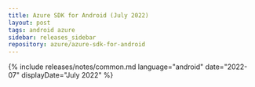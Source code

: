 ```yaml
---
title: Azure SDK for Android (July 2022)
layout: post
tags: android azure
sidebar: releases_sidebar
repository: azure/azure-sdk-for-android
---
```

{% include releases/notes/common.md language="android" date="2022-07" displayDate="July 2022" %}